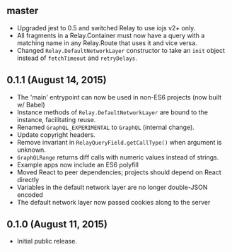 ## master

* Upgraded jest to 0.5 and switched Relay to use iojs v2+ only.
* All fragments in a Relay.Container must now have a query with a matching
  name in any Relay.Route that uses it and vice versa.
* Changed `Relay.DefaultNetworkLayer` constructor to take an `init` object
  instead of `fetchTimeout` and `retryDelays`.

## 0.1.1 (August 14, 2015)

* The 'main' entrypoint can now be used in non-ES6 projects (now built w/ Babel)
* Instance methods of `Relay.DefaultNetworkLayer` are bound to the instance,
  facilitating reuse.
* Renamed `GraphQL_EXPERIMENTAL` to `GraphQL` (internal change).
* Update copyright headers.
* Remove invariant in `RelayQueryField.getCallType()` when argument is unknown.
* `GraphQLRange` returns diff calls with numeric values instead of strings.
* Example apps now include an ES6 polyfill
* Moved React to peer dependencies; projects should depend on React directly
* Variables in the default network layer are no longer double-JSON encoded
* The default network layer now passed cookies along to the server

## 0.1.0 (August 11, 2015)

* Initial public release.
